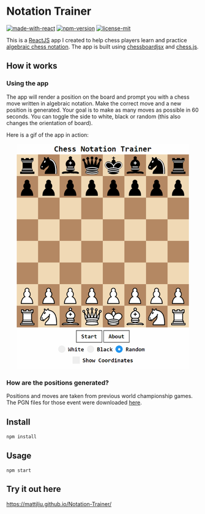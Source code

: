 # Notation Trainer
[![made-with-react](https://img.shields.io/badge/Made%20with-React-blue)](https://reactjs.org/)
[![npm-version](https://img.shields.io/badge/npm-v6.14.5-orange)](https://img.shields.io/badge/npm-v6.14.5-blue)
[![license-mit](https://img.shields.io/badge/License-MIT-blue)](https://github.com/mattjliu/Notation-Trainer/blob/master/LICENSE)

This is a [ReactJS](https://reactjs.org/) app I created to help chess players learn and practice [algebraic chess notation](https://en.wikipedia.org/wiki/Algebraic_notation_(chess)). The app is built using [chessboardjsx](https://chessboardjsx.com/) and [chess.js](https://github.com/jhlywa/chess.js). 

## How it works

### Using the app

The app will render a position on the board and prompt you with a chess move written in algebraic notation. Make the correct move and a new position is generated. Your goal is to make as many moves as possible in 60 seconds. You can toggle the side to white, black or random (this also changes the orientation of board). 

Here is a gif of the app in action:

<p align="center">
 <img src="/demo.gif" width="450"/>
</p>

### How are the positions generated?

Positions and moves are taken from previous world championship games. The PGN files for those event were downloaded [here](https://www.pgnmentor.com/files.html#world).

## Install
```
npm install
```

## Usage
```
npm start
```

## Try it out here
https://mattjliu.github.io/Notation-Trainer/
